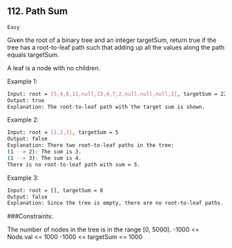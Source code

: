 ## 112. Path Sum
`Easy`


Given the root of a binary tree and an integer targetSum, return true if the tree has a root-to-leaf path such that adding up all the values along the path equals targetSum.

A leaf is a node with no children.

 

Example 1:

```sh
Input: root = [5,4,8,11,null,13,4,7,2,null,null,null,1], targetSum = 22
Output: true
Explanation: The root-to-leaf path with the target sum is shown.
```
Example 2:

```sh
Input: root = [1,2,3], targetSum = 5
Output: false
Explanation: There two root-to-leaf paths in the tree:
(1 --> 2): The sum is 3.
(1 --> 3): The sum is 4.
There is no root-to-leaf path with sum = 5.
```

Example 3:
```sh
Input: root = [], targetSum = 0
Output: false
Explanation: Since the tree is empty, there are no root-to-leaf paths.
 ```

###Constraints:

The number of nodes in the tree is in the range [0, 5000].
-1000 <= Node.val <= 1000
-1000 <= targetSum <= 1000
